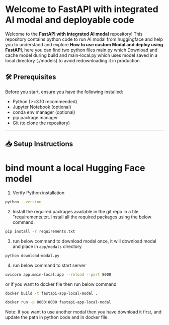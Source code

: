 # Welcome to FastAPI with integrated AI modal and deployable code

Welcome to the **FastAPI with integrated AI modal** repository! This repository contains python code to run AI modal from huggingface and help you to understand and explore **How to use custom Modal and deploy using FastAPI**, here you can find two python files main.py which Download and cache model during build and main-local.py which uses model saved in a local directory (./models) to avoid redownloading it in production.

## 🛠️ Prerequisites

Before you start, ensure you have the following installed:
- Python (>=3.10 recommended)
- Jupyter Notebook (optional)
- conda env manager (optional)
- pip package manager
- Git (to clone the repository)

---

## 📥 Setup Instructions

# bind mount a local Hugging Face model

1. Verify Python installation

```bash
python --version
```

2. Install the required packages available in the git repo in a file "requirements.txt. Install all the required packages using the below command.

```bash
pip install -r requirements.txt
```

3. run below command to download modal once, it will download modal and place in `app/modals` directory

```bash
python download-modal.py
```

4. run below command to start server

```bash
uvicorn app.main-local:app --reload --port 8000
```

or if you want to docker file then run below command

```bash
docker build -t fastapi-app-local-modal .
```

```bash
docker run -p 8000:8000 fastapi-app-local-modal
```

Note: If you want to use another modal then you have download it first, and update the path in python code and in docker file.